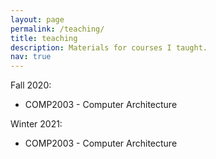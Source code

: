 ```yaml
---
layout: page
permalink: /teaching/
title: teaching
description: Materials for courses I taught.
nav: true
---
```


Fall 2020:

  * COMP2003 - Computer Architecture

Winter 2021:

  * COMP2003 - Computer Architecture
